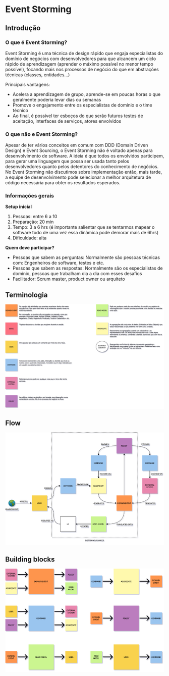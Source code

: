 # Event Storming

## Introdução

### O que é Event Storming?

Event Storming é uma técnica de design rápido que engaja especialistas do domínio de negócios com desenvolvedores para que alcancem um ciclo rápido de aprendizagem (aprender o máximo possível no menor tempo possível), focando mais nos processos de negócio do que em abstrações técnicas (classes, entidades…)

Principais vantagens:
- Acelera a aprendizagem de grupo, aprende-se em poucas horas o que geralmente poderia levar dias ou semanas
- Promove o engajamento entre os especialistas de domínio e o time técnico
- Ao final, é possível ter esboços do que serão futuros testes de aceitação, interfaces de serviços, atores envolvidos

### O que não e Event Storming?

Apesar de ter vários conceitos em comum com DDD (Domain Driven Design) e Event Sourcing, o Event Storming não é voltado apenas para desenvolvimento de software. A ideia é que todos os envolvidos participem, para gerar uma linguagem que possa ser usada tanto pelos desenvolvedores quanto pelos detentores do conhecimento de negócios.
No Event Storming não discutimos sobre implementação então, mais tarde, a equipe de desenvolvimento pode selecionar a melhor arquitetura de código necessária para obter os resultados esperados.

### Informações gerais

**Setup inicial**

1. Pessoas: entre 6 a 10
2. Preparação: 20 min
3. Tempo: 3 a 6 hrs (é importante salientar que se tentarmos mapear o software todo de uma vez essa dinâmica pode demorar mais de 6hrs)
4. Dificuldade: alta

**Quem deve participar?**

- Pessoas que sabem as perguntas: Normalmente são pessoas técnicas com: Engenheiros de software, testes e etc. 
- Pessoas que sabem as respostas: Normalmente são os especialistas de domínio, pessoas que trabalham dia a dia com esses desafios 
- Facilitador: Scrum master, product owner ou arquiteto

## Terminologia

![Terminologia](./images/terminology.png "Terminologia")

## Flow

![Flow](./images/flow.png "Flow")

## Building blocks

![Building blocks](./images/building_blocks.png "Building blocks")